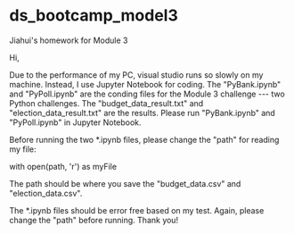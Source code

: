 # ds_bootcamp_model3
Jiahui's homework for Module 3

Hi,

Due to the performance of my PC, visual studio runs so slowly on my machine. Instead, I use Jupyter Notebook for coding. The "PyBank.ipynb" and "PyPoll.ipynb" are the conding files for the Module 3 challenge --- two Python challenges. The "budget_data_result.txt" and "election_data_result.txt" are the results. Please run "PyBank.ipynb" and "PyPoll.ipynb" in Jupyter Notebook.

Before running the two *.ipynb files, please change the "path" for reading my file:

with open(path, 'r') as myFile

The path should be where you save the "budget_data.csv" and "election_data.csv".

The *.ipynb files should be error free based on my test. Again, please change the "path" before running. Thank you!

